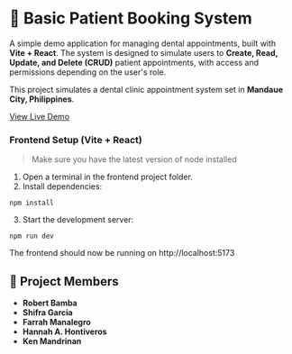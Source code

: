 # 🦷 Basic Patient Booking System

A simple demo application for managing dental appointments, built with **Vite + React**. The system is designed to simulate users to **Create, Read, Update, and Delete (CRUD)** patient appointments, with access and permissions depending on the user's role.

This project simulates a dental clinic appointment system set in **Mandaue City, Philippines**.

[View Live Demo](https://dreigannadoit.github.io/DoctorAppointmentHCI/)

### Frontend Setup (Vite + React)

> Make sure you have the latest version of node installed
1. Open a terminal in the frontend project folder.
2. Install dependencies:

```poweshell
npm install
```

3. Start the development server:

```poweshell
npm run dev
```

The frontend should now be running on http://localhost:5173 

## 👥 Project Members
- **Robert Bamba**
- **Shifra Garcia**
- **Farrah Manalegro**
- **Hannah A. Hontiveros**
- **Ken Mandrinan**